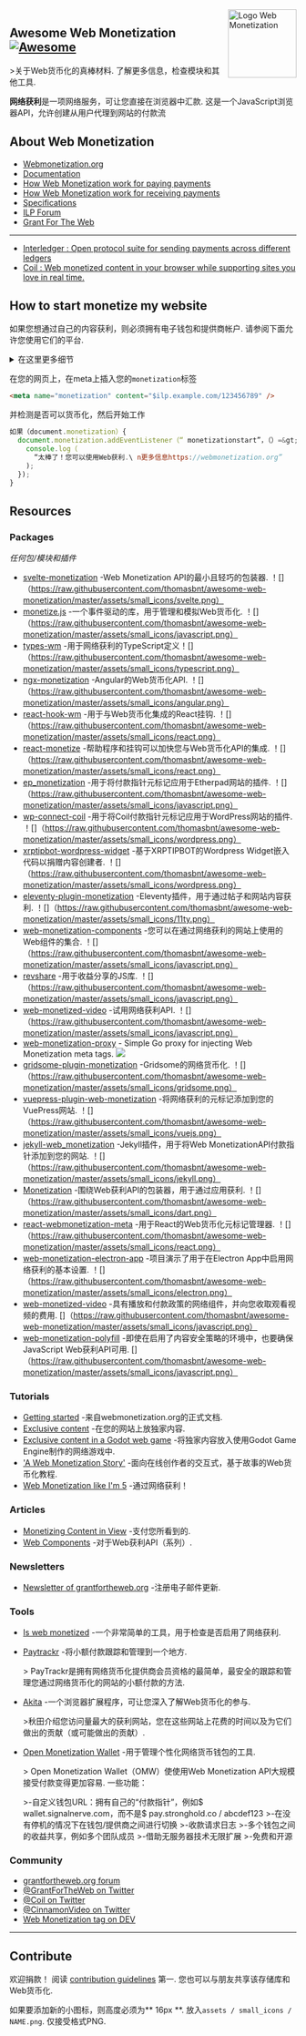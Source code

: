 <div class="github-widget" data-repo="thomasbnt/awesome-web-monetization"></div>
<script async src="https://pagead2.googlesyndication.com/pagead/js/adsbygoogle.js"></script><ins class="adsbygoogle" style="display:block" data-ad-client="ca-pub-6890694312814945" data-ad-slot="5473692530" data-ad-format="auto"  data-full-width-responsive="true"></ins><script>(adsbygoogle = window.adsbygoogle || []).push({});</script>
<img src="https://raw.githubusercontent.com/thomasbnt/awesome-web-monetization/master/assets/wm_icon_animated.svg?sanitize=true" alt="Logo Web Monetization" align="right" width="120px" />

## Awesome Web Monetization [![Awesome](https://awesome.re/badge-flat2.svg)](https://awesome.re)

 &gt;关于Web货币化的真棒材料. 了解更多信息，检查模块和其他工具.

**网络获利**是一项网络服务，可让您直接在浏览器中汇款.
这是一个JavaScript浏览器API，允许创建从用户代理到网站的付款流



## About Web Monetization

- [Webmonetization.org](https://webmonetization.org/)
- [Documentation](https://webmonetization.org/docs/getting-started)
- [How Web Monetization work for paying payments](https://webmonetization.org/docs/sending)
- [How Web Monetization work for receiving payments](https://webmonetization.org/docs/receiving)
- [Specifications](https://webmonetization.org/specification.html)
- [ILP Forum](https://forum.interledger.org/)
- [Grant For The Web](https://www.grantfortheweb.org/)

---

- [Interledger : Open protocol suite for sending payments across different ledgers](https://interledger.org/)
- [Coil : Web monetized content in your browser while supporting sites you love in real time.](https://coil.com)

## How to start monetize my website

如果您想通过自己的内容获利，则必须拥有电子钱包和提供商帐户. 请参阅下面允许您使用它们的平台.

<details><summary>在这里更多细节</summary>
<p>

 |  **钱包** |  |  |  |  |
| :---------: | :------------------------------: | :-----------------------------------------------------: | :------------------------------------------: | :--------------------------------------------------: |
 | 姓名|  [！[坚持] [坚持徽标]] [坚持] |  [！[GateHub] [gatehub-logo]] [gatehub] |  [！[Stronghold] [stronghold-logo]] [stronghold] |  [新钱包？<br> 创建问题！] [new-wallet-issue] |
 | 费用| 无|  SEPA：1.00欧元&lt;50,000欧元<br>电汇：每分钟$ 15（最高$ 150）|  \ $ 3提款费|  |

[new-wallet-issue]：https://github.com/thomasbnt/awesome-web-monetization/issues/new?assignees=thomasbnt&amp;labels=Wallet%2C+%E2%86%94+WM+repository&amp;template=new-wallet. md＆title =％5BWa％5D
[gatehub]：https：//gatehub.net/
[gatehub-logo]：https://webmonetization.org/img/gatehub_logo.svg
[stronghold]: https://stronghold.co/real-time-payments#coil
[stronghold-logo]：https://webmonetization.org/img/stronghold_logo.svg
[坚持]：https://uphold.com/
[uphold-logo]：https：//webmonetization.org/img/uphold_logo.svg

如果您已经在使用XRP Tipbot， [check here to migrate on Uphold](https://webmonetization.org/docs/xrptipbot).

 |  **付款** |  |
| ------------ |   --------------------------------------------------------------------------      |
| Name         | [![Coil](https://webmonetization.org/img/coil_logo.svg)](https://coil.com/signup) |

</p>
</details>

在您的网页上，在meta上插入您的`monetization`标签

```html
<meta name="monetization" content="$ilp.example.com/123456789" />
```

并检测是否可以货币化，然后开始工作

```js
如果（document.monetization）{
  document.monetization.addEventListener（“ monetizationstart”，（）=&gt; {
    console.log（
      “太棒了！您可以使用Web获利.\ n更多信息https://webmonetization.org”
    );
  });
}
```

## Resources

### Packages

_任何包/模块和插件_

- [svelte-monetization](https://github.com/sorxrob/svelte-monetization)  -Web Monetization API的最小且轻巧的包装器.  ！[]（https://raw.githubusercontent.com/thomasbnt/awesome-web-monetization/master/assets/small_icons/svelte.png）
- [monetize.js](https://github.com/sunchayn/monetize.js)  -一个事件驱动的库，用于管理和模拟Web货币化.  ！[]（https://raw.githubusercontent.com/thomasbnt/awesome-web-monetization/master/assets/small_icons/javascript.png）
- [types-wm](https://github.com/dacioromero/types-wm) -用于网络获利的TypeScript定义！[]（https://raw.githubusercontent.com/thomasbnt/awesome-web-monetization/master/assets/small_icons/typescript.png）
- [ngx-monetization](https://github.com/CDDelta/ngx-monetization)  -Angular的Web货币化API.  ！[]（https://raw.githubusercontent.com/thomasbnt/awesome-web-monetization/master/assets/small_icons/angular.png）
- [react-hook-wm](https://github.com/dacioromero/react-hook-wm)  -用于与Web货币化集成的React挂钩.  ！[]（https://raw.githubusercontent.com/thomasbnt/awesome-web-monetization/master/assets/small_icons/react.png）
- [react-monetize](https://github.com/guidovizoso/react-monetize)  -帮助程序和挂钩可以加快您与Web货币化API的集成.  ！[]（https://raw.githubusercontent.com/thomasbnt/awesome-web-monetization/master/assets/small_icons/react.png）
- [ep_monetization](https://github.com/ISNIT0/ep_monetization)  -用于将付款指针元标记应用于Etherpad网站的插件.  ！[]（https://raw.githubusercontent.com/thomasbnt/awesome-web-monetization/master/assets/small_icons/javascript.png）
- [wp-connect-coil](https://wordpress.org/plugins/wp-connect-coil/)  -用于将Coil付款指针元标记应用于WordPress网站的插件.  ！[]（https://raw.githubusercontent.com/thomasbnt/awesome-web-monetization/master/assets/small_icons/wordpress.png）
- [xrptipbot-wordpress-widget](https://wordpress.org/plugins/widget-xrptipbot/)  -基于XRPTIPBOT的Wordpress Widget嵌入代码以捐赠内容创建者.  ！[]（https://raw.githubusercontent.com/thomasbnt/awesome-web-monetization/master/assets/small_icons/wordpress.png）
- [eleventy-plugin-monetization](https://github.com/DanCanetti/eleventy-plugin-monetization)  -Eleventy插件，用于通过帖子和网站内容获利.  ！[]（https://raw.githubusercontent.com/thomasbnt/awesome-web-monetization/master/assets/small_icons/11ty.png）
- [web-monetization-components](https://github.com/philnash/web-monetization-components)  -您可以在通过网络获利的网站上使用的Web组件的集合.  ！[]（https://raw.githubusercontent.com/thomasbnt/awesome-web-monetization/master/assets/small_icons/javascript.png）
- [revshare](https://github.com/kewbish/revshare)  -用于收益分享的JS库.  ！[]（https://raw.githubusercontent.com/thomasbnt/awesome-web-monetization/master/assets/small_icons/javascript.png）
- [web-monetized-video](https://github.com/Jasmin2895/web-monetized-video)  -试用网络获利API.  ！[]（https://raw.githubusercontent.com/thomasbnt/awesome-web-monetization/master/assets/small_icons/javascript.png）
- [web-monetization-proxy](https://github.com/tcdowney/web-monetization-proxy) - Simple Go proxy for injecting Web Monetization meta tags. ![](https://raw.githubusercontent.com/thomasbnt/awesome-web-monetization/master/assets/small_icons/go.png)
- [gridsome-plugin-monetization](https://github.com/Sergix/gridsome-plugin-monetization)  -Gridsome的网络货币化.  ！[]（https://raw.githubusercontent.com/thomasbnt/awesome-web-monetization/master/assets/small_icons/gridsome.png）
- [vuepress-plugin-web-monetization](https://github.com/spekulatius/vuepress-plugin-web-monetization)  -将网络获利的元标记添加到您的VuePress网站.  ！[]（https://raw.githubusercontent.com/thomasbnt/awesome-web-monetization/master/assets/small_icons/vuejs.png）
- [jekyll-web_monetization](https://github.com/philnash/jekyll-web_monetization)  -Jekyll插件，用于将Web MonetizationAPI付款指针添加到您的网站.  ！[]（https://raw.githubusercontent.com/thomasbnt/awesome-web-monetization/master/assets/small_icons/jekyll.png）
- [Monetization](https://github.com/KNawm/monetization)  -围绕Web获利API的包装器，用于通过应用获利.  ！[]（https://raw.githubusercontent.com/thomasbnt/awesome-web-monetization/master/assets/small_icons/dart.png）
- [react-webmonetization-meta](https://github.com/uchibeke/react-webmonetization-meta)  -用于React的Web货币化元标记管理器.  ！[]（https://raw.githubusercontent.com/thomasbnt/awesome-web-monetization/master/assets/small_icons/react.png）
- [web-monetization-electron-app](https://github.com/Jasmin2895/web-monetization-electron-app)  -项目演示了用于在Electron App中启用网络获利的基本设置.  ！[]（https://raw.githubusercontent.com/thomasbnt/awesome-web-monetization/master/assets/small_icons/electron.png）
- [web-monetized-video](https://github.com/Jasmin2895/web-monetized-video)  -具有播放和付款政策的网络组件，并向您收取观看视频的费用.  []（https://raw.githubusercontent.com/thomasbnt/awesome-web-monetization/master/assets/small_icons/javascript.png）
- [web-monetization-polyfill](https://github.com/immers-space/web-monetization-polyfill/)  -即使在启用了内容安全策略的环境中，也要确保JavaScript Web获利API可用.  []（https://raw.githubusercontent.com/thomasbnt/awesome-web-monetization/master/assets/small_icons/javascript.png）

### Tutorials

- [Getting started](https://webmonetization.org/docs/getting-started) -来自webmonetization.org的正式文档.
- [Exclusive content](https://webmonetization.org/docs/exclusive-content) -在您的网站上放独家内容.
- [Exclusive content in a Godot web game](https://innkeepergames.com/how-to-monetize-a-godot-game-with-web-monetization) -将独家内容放入使用Godot Game Engine制作的网络游戏中.
- ['A Web Monetization Story'](https://esse-dev.github.io/a-web-monetization-story/) -面向在线创作者的交互式，基于故事的Web货币化教程.
- [Web Monetization like I'm 5](https://dev.to/hacksultan/web-monetization-like-i-m-5-1418) -通过网络获利！

### Articles

- [Monetizing Content in View](https://dev.to/godwinagedah/monetizing-content-in-view-paying-for-what-you-see-462a) -支付您所看到的.
- [Web Components](https://dev.to/philnash/web-components-for-the-web-monetization-api-4ed9) -对于Web获利API（系列）.

### Newsletters

- [Newsletter of grantfortheweb.org](https://www.grantfortheweb.org/signup) -注册电子邮件更新.

### Tools

- [Is web monetized](https://github.com/jkga/is-web-monetized) -一个非常简单的工具，用于检查是否启用了网络获利.

- [Paytrackr](https://github.com/sorxrob/paytrackr) -将小额付款跟踪和管理到一个地方.

  &gt; PayTrackr是拥有网络货币化提供商会员资格的最简单，最安全的跟踪和管理您通过网络货币化的网站的小额付款的方法.

- [Akita](https://github.com/esse-dev/akita) -一个浏览器扩展程序，可让您深入了解Web货币化的参与.

  &gt;秋田介绍您访问量最大的获利网站，您在这些网站上花费的时间以及为它们做出的贡献（或可能做出的贡献）.

- [Open Monetization Wallet](https://github.com/signalnerve/openmonetizationwallet) -用于管理个性化网络货币钱包的工具.

   &gt; Open Monetization Wallet（OMW）使使用Web Monetization API大规模接受付款变得更加容易. 一些功能：
  >
  &gt;-自定义钱包URL：拥有自己的“付款指针”，例如$ wallet.signalnerve.com，而不是$ pay.stronghold.co / abcdef123
  &gt;-在没有停机的情况下在钱包/提供商之间进行切换
  &gt;-收款请求日志
  &gt;-多个钱包之间的收益共享，例如多个团队成员
  &gt;-借助无服务器技术无限扩展
  &gt;-免费和开源

### Community

- [grantfortheweb.org forum](https://forum.grantfortheweb.org/)
- [@GrantForTheWeb on Twitter](https://twitter.com/GrantForTheWeb)
- [@Coil on Twitter](https://twitter.com/Coil)
- [@CinnamonVideo on Twitter](https://twitter.com/CinnamonVideo)
- [Web Monetization tag on DEV](https://dev.to/t/webmonetization)

---

## Contribute

欢迎捐款！ 阅读 [contribution guidelines](https://github.com/thomasbnt/awesome-web-monetization/blob/master/contributing.md) 第一.
您也可以与朋友共享该存储库和Web货币化. 

如果要添加新的小图标，则高度必须为** 16px **. 放入`assets / small_icons / NAME.png`. 仅接受格式PNG.
